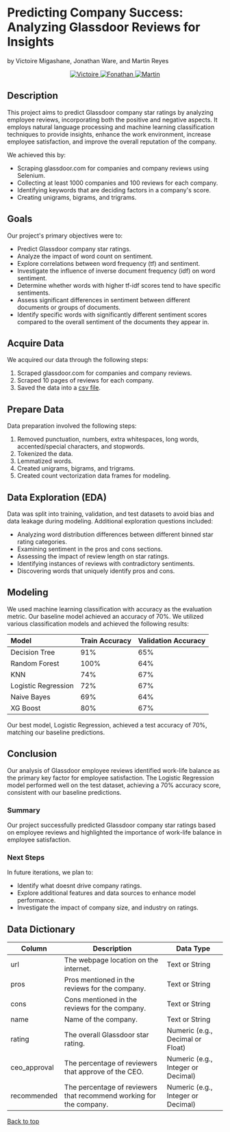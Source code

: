 <a name="top"></a>

# Predicting Company Success: Analyzing Glassdoor Reviews for Insights

by Victoire Migashane, Jonathan Ware, and Martin Reyes

<p align="center">
  <a href="https://github.com/MigashaneVictoire" target="_blank">
    <img alt="Victoire" src="https://img.shields.io/github/followers/MigashaneVictoire?label=Follow Victoire&style=social" />
  </a>
  <a href="https://github.com/JonathanTWare" target="_blank">
    <img alt="Fonathan" src="https://img.shields.io/github/followers/JonathanTWare?label=Follow Jonathan&style=social" />
  </a>
  <a href="https://github.com/martin-reyes" target="_blank">
    <img alt="Martin" src="https://img.shields.io/github/followers/martin-reyes?label=Follow Martin&style=social" />
  </a>
</p>

## Description

This project aims to predict Glassdoor company star ratings by analyzing employee reviews, incorporating both the positive and negative aspects. It employs natural language processing and machine learning classification techniques to provide insights, enhance the work environment, increase employee satisfaction, and improve the overall reputation of the company.

We achieved this by:

- Scraping glassdoor.com for companies and company reviews using Selenium.
- Collecting at least 1000 companies and 100 reviews for each company.
- Identifying keywords that are deciding factors in a company's score.
- Creating unigrams, bigrams, and trigrams.

## Goals

Our project's primary objectives were to:

- Predict Glassdoor company star ratings.
- Analyze the impact of word count on sentiment.
- Explore correlations between word frequency (tf) and sentiment.
- Investigate the influence of inverse document frequency (idf) on word sentiment.
- Determine whether words with higher tf-idf scores tend to have specific sentiments.
- Assess significant differences in sentiment between different documents or groups of documents.
- Identify specific words with significantly different sentiment scores compared to the overall sentiment of the documents they appear in.

## Acquire Data

We acquired our data through the following steps:

1. Scraped glassdoor.com for companies and company reviews.
2. Scraped 10 pages of reviews for each company.
3. Saved the data into a [csv file](glassdoor_reviews.csv).

## Prepare Data

Data preparation involved the following steps:

1. Removed punctuation, numbers, extra whitespaces, long words, accented/special characters, and stopwords.
2. Tokenized the data.
3. Lemmatized words.
4. Created unigrams, bigrams, and trigrams.
5. Created count vectorization data frames for modeling.

## Data Exploration (EDA)

Data was split into training, validation, and test datasets to avoid bias and data leakage during modeling. Additional exploration questions included:

- Analyzing word distribution differences between different binned star rating categories.
- Examining sentiment in the pros and cons sections.
- Assessing the impact of review length on star ratings.
- Identifying instances of reviews with contradictory sentiments.
- Discovering words that uniquely identify pros and cons.

## Modeling

We used machine learning classification with accuracy as the evaluation metric. Our baseline model achieved an accuracy of 70%. We utilized various classification models and achieved the following results:

| Model              | Train Accuracy   | Validation Accuracy |
| :----------------- | --------------- | ------------------- |
| Decision Tree      | 91%             | 65%                 |
| Random Forest      | 100%            | 64%                 |
| KNN                | 74%             | 67%                 |
| Logistic Regression| 72%             | 67%                 |
| Naive Bayes        | 69%             | 64%                 |
| XG Boost           | 80%             | 67%                 |

Our best model, Logistic Regression, achieved a test accuracy of 70%, matching our baseline predictions.

## Conclusion

Our analysis of Glassdoor employee reviews identified work-life balance as the primary key factor for employee satisfaction. The Logistic Regression model performed well on the test dataset, achieving a 70% accuracy score, consistent with our baseline predictions.

### Summary

Our project successfully predicted Glassdoor company star ratings based on employee reviews and highlighted the importance of work-life balance in employee satisfaction.

### Next Steps

In future iterations, we plan to:

- Identify what doesnt drive company ratings.
- Explore additional features and data sources to enhance model performance.
- Investigate the impact of company size, and industry on ratings.

## Data Dictionary

| Column         | Description                                 | Data Type       |
|-----------------|---------------------------------------------|-----------------|
| url            | The webpage location on the internet.      | Text or String  |
| pros           | Pros mentioned in the reviews for the company. | Text or String  |
| cons           | Cons mentioned in the reviews for the company. | Text or String  |
| name           | Name of the company.                        | Text or String  |
| rating         | The overall Glassdoor star rating.         | Numeric (e.g., Decimal or Float) |
| ceo_approval   | The percentage of reviewers that approve of the CEO. | Numeric (e.g., Integer or Decimal) |
| recommended    | The percentage of reviewers that recommend working for the company. | Numeric (e.g., Integer or Decimal) |

[Back to top](#top)
